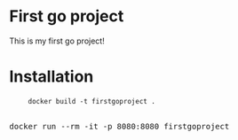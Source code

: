 <h1>First go project</h1>
<p>This is my first go project!</p>

<h1>Installation</h1>
<pre>
    <code>docker build -t firstgoproject .</code>
    <p>docker run --rm -it -p 8080:8080 firstgoproject</p>
</pre>
